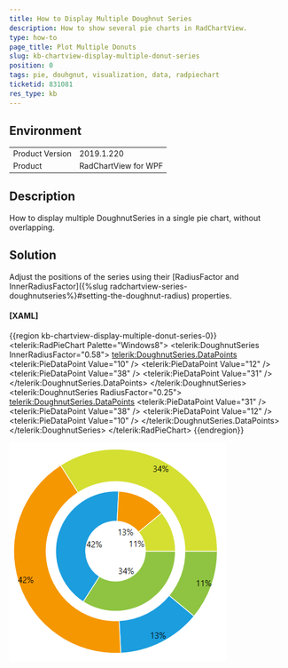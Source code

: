 ```yaml
---
title: How to Display Multiple Doughnut Series
description: How to show several pie charts in RadChartView.
type: how-to
page_title: Plot Multiple Donuts
slug: kb-chartview-display-multiple-donut-series
position: 0
tags: pie, douhgnut, visualization, data, radpiechart
ticketid: 831081
res_type: kb
---
```


## Environment

<table>
	<tr>
		<td>Product Version</td>
		<td>2019.1.220</td>
	</tr>
	<tr>
		<td>Product</td>
		<td>RadChartView for WPF</td>
	</tr>
</table>

## Description

How to display multiple DoughnutSeries in a single pie chart, without overlapping.

## Solution

Adjust the positions of the series using their [RadiusFactor and InnerRadiusFactor]({%slug radchartview-series-doughnutseries%}#setting-the-doughnut-radius) properties.

#### __[XAML]__
{{region kb-chartview-display-multiple-donut-series-0}}
	<telerik:RadPieChart Palette="Windows8">
		<telerik:DoughnutSeries InnerRadiusFactor="0.58">
			<telerik:DoughnutSeries.DataPoints>
				<telerik:PieDataPoint Value="10" />
				<telerik:PieDataPoint Value="12" />
				<telerik:PieDataPoint Value="38" />
				<telerik:PieDataPoint Value="31" />
			</telerik:DoughnutSeries.DataPoints>
		</telerik:DoughnutSeries>
		<telerik:DoughnutSeries RadiusFactor="0.25">
			<telerik:DoughnutSeries.DataPoints>
				<telerik:PieDataPoint Value="31" />
				<telerik:PieDataPoint Value="38" />
				<telerik:PieDataPoint Value="12" />
				<telerik:PieDataPoint Value="10" />
			</telerik:DoughnutSeries.DataPoints>
		</telerik:DoughnutSeries>
	</telerik:RadPieChart>
{{endregion}}

![WPF RadChartView Display Multiple Doughnut Series](images/kb-chartview-display-multiple-donut-series-0.png)
